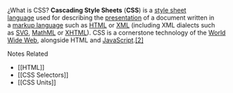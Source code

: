 ¿What is CSS?
**Cascading Style Sheets** (**CSS**) is a [style sheet language](https://en.wikipedia.org/wiki/Style_sheet_language "Style sheet language") used for describing the [presentation](https://en.wikipedia.org/wiki/Presentation_semantics "Presentation semantics") of a document written in a [markup language](https://en.wikipedia.org/wiki/Markup_language "Markup language") such as [HTML](https://en.wikipedia.org/wiki/HTML "HTML") or [XML](https://en.wikipedia.org/wiki/XML "XML") (including XML dialects such as [SVG](https://en.wikipedia.org/wiki/SVG "SVG"), [MathML](https://en.wikipedia.org/wiki/MathML "MathML") or [XHTML](https://en.wikipedia.org/wiki/XHTML "XHTML")). CSS is a cornerstone technology of the [World Wide Web](https://en.wikipedia.org/wiki/World_Wide_Web "World Wide Web"), alongside HTML and [JavaScript](https://en.wikipedia.org/wiki/JavaScript "JavaScript").[[2]](https://en.wikipedia.org/wiki/CSS#cite_note-2)

Notes Related
- [[HTML]]
- [[CSS Selectors]]
- [[CSS Units]]